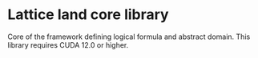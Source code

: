 # Lattice land core library

Core of the framework defining logical formula and abstract domain.
This library requires CUDA 12.0 or higher.
